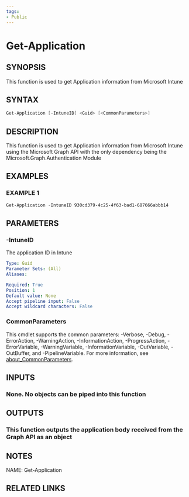```yaml
---
tags:
- Public
---
```

# Get-Application

## SYNOPSIS
This function is used to get Application information from Microsoft Intune

## SYNTAX
```powershell
Get-Application [-IntuneID] <Guid> [<CommonParameters>]
```

## DESCRIPTION
This function is used to get Application information from Microsoft Intune using the Microsoft Graph API with the only dependency being the Microsoft.Graph.Authentication Module

## EXAMPLES

### EXAMPLE 1
```powershell
Get-Application -IntuneID 930cd379-4c25-4f63-bad1-687666abbb14
```

## PARAMETERS

### -IntuneID
The application ID in Intune

```yaml
Type: Guid
Parameter Sets: (All)
Aliases: 

Required: True
Position: 1
Default value: None
Accept pipeline input: False
Accept wildcard characters: False
```

### CommonParameters
This cmdlet supports the common parameters: -Verbose, -Debug, -ErrorAction, -WarningAction, -InformationAction, -ProgressAction, -ErrorVariable, -WarningVariable, -InformationVariable, -OutVariable, -OutBuffer, and -PipelineVariable. For more information, see [about_CommonParameters](http://go.microsoft.com/fwlink/?LinkID=113216).

## INPUTS
### None. No objects can be piped into this function

## OUTPUTS
### This function outputs the application body received from the Graph API as an object

## NOTES
NAME: Get-Application

## RELATED LINKS

